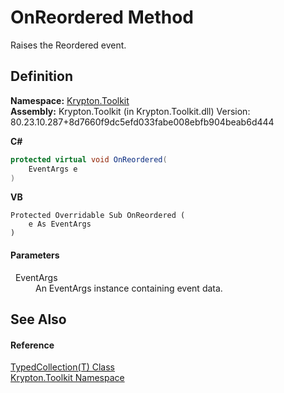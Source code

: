 # OnReordered Method


Raises the Reordered event.



## Definition
**Namespace:** <a href="79d2eac2-21f4-54ff-7552-b20c33c30600.md">Krypton.Toolkit</a>  
**Assembly:** Krypton.Toolkit (in Krypton.Toolkit.dll) Version: 80.23.10.287+8d7660f9dc5efd033fabe008ebfb904beab6d444

**C#**
``` C#
protected virtual void OnReordered(
	EventArgs e
)
```
**VB**
``` VB
Protected Overridable Sub OnReordered ( 
	e As EventArgs
)
```



#### Parameters
<dl><dt>  EventArgs</dt><dd>An EventArgs instance containing event data.</dd></dl>

## See Also


#### Reference
<a href="4026dc89-2502-ffa8-c767-a8aaea23623e.md">TypedCollection(T) Class</a>  
<a href="79d2eac2-21f4-54ff-7552-b20c33c30600.md">Krypton.Toolkit Namespace</a>  
